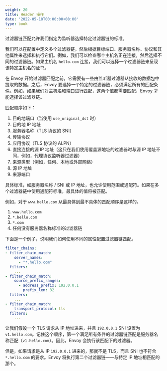 ```yaml
---
weight: 20
title: Header 操作
date: '2022-05-18T00:00:00+08:00'
type: book
---
```


过滤器链匹配允许我们指定为监听器选择特定过滤器链的标准。

我们可以在配置中定义多个过滤器链，然后根据目标端口、服务器名称、协议和其他属性来选择和执行它们。例如，我们可以检查哪个主机名正在连接，然后选择不同的过滤器链。如果主机名 `hello.com` 连接，我们可以选择一个过滤器链来呈现该特定主机名的证书。

在 Envoy 开始过滤器匹配之前，它需要有一些由监听器过滤器从接收的数据包中提取的数据。之后，Envoy 要选择一个特定的过滤器链，必须满足所有的匹配条件。例如，如果我们对主机名和端口进行匹配，这两个值都需要匹配，Envoy 才能选择该过滤器链。

匹配顺序如下：

1. 目的地端口（当使用 `use_original_dst` 时）
2. 目的地 IP 地址
3. 服务器名称（TLS 协议的 SNI）
4. 传输协议
5. 应用协议（TLS 协议的 ALPN）
6. 直接连接的源 IP 地址（这只在我们使用覆盖源地址的过滤器时与源 IP 地址不同，例如，代理协议监听器过滤器）
7. 来源类型（例如，任何、本地或外部网络）
8. 源 IP 地址
9. 来源端口

具体标准，如服务器名称 / SNI 或 IP 地址，也允许使用范围或通配符。如果在多个过滤器链中使用通配符标准，最具体的值将被匹配。

例如，对于 `www.hello.com` 从最具体到最不具体的匹配顺序是这样的。

1. `www.hello.com`
2. `*.hello.com`
3. `*.com`
4. 任何没有服务器名称标准的过滤器链

下面是一个例子，说明我们如何使用不同的属性配置过滤器链匹配。

```yaml
filter_chains:
- filter_chain_match:
    server_names:
      - "*.hello.com"
  filters:
    ...
- filter_chain_match:
    source_prefix_ranges:
      - address_prefix: 192.0.0.1
        prefix_len: 32
  filters:
    ...
- filter_chain_match:
    transport_protocol: tls
  filters:
    ...
```

让我们假设一个 TLS 请求从 IP 地址进来，并且 `192.0.0.1` SNI 设置为 `v1.hello.com`。记住这个顺序，第一个满足所有条件的过滤器链匹配是服务器名称匹配（`v1.hello.com`）。因此，Envoy 会执行该匹配下的过滤器。

但是，如果请求是从 IP `192.0.0.1` 进来的，那就不是 TLS，而且 SNI 也不符合 `*.hello.com` 的要求。Envoy 将执行第二个过滤器链——与特定 IP 地址相匹配的那个。